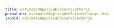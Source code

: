```yaml
---
title: estimatedApplicableServiceCharge
permalink: estimatedApplicableServiceCharge.html
jsonid: estimatedapplicableservicecharge
---
```

